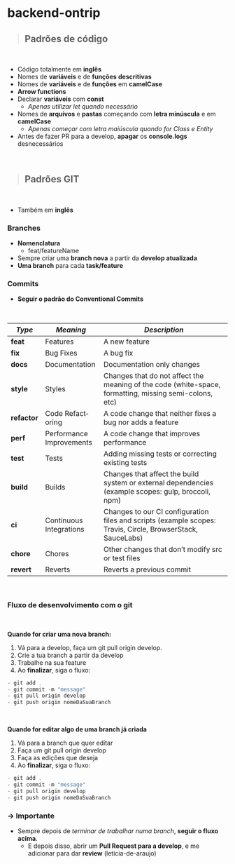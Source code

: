 # backend-ontrip

> ## Padrões de código

<br>

- Código totalmente em **inglês**
- Nomes de **variáveis** e de **funções** **descritivas**
- Nomes de **variáveis** e de **funções** em **camelCase**
- **Arrow functions**
- Declarar **variáveis** com **const**
  - _Apenas utilizar let quando necessário_
- Nomes de **arquivos** e **pastas** começando com **letra minúscula** e em **camelCase**
  - _Apenas começar com letra maiúscula quando for Class e Entity_
- Antes de fazer PR para a develop, **apagar** os **console.logs** desnecessários

<br>

> ## Padrões GIT

<br>

- Também em **inglês**

### Branches

- **Nomenclatura**
  - feat/featureName
- Sempre criar uma **branch nova** a partir da **develop atualizada**
- **Uma branch** para cada **task/feature**

### Commits

- **Seguir o padrão do Conventional Commits**

 <br>

| _Type_       | _Meaning_                  | _Description_                                                                                                 |
| ------------ | -------------------------- | ------------------------------------------------------------------------------------------------------------- |
| **feat**     | Features                   | A new feature                                                                                                 |
| **fix**      | Bug Fixes                  | A bug fix                                                                                                     |
| **docs**     | Docume­ntation             | Docume­ntation only changes                                                                                   |
| **style**    | Styles                     | Changes that do not affect the meaning of the code (white­-space, format­ting, missing semi-c­olons, etc)     |
| **refactor** | Code Refact­oring          | A code change that neither fixes a bug nor adds a feature                                                     |
| **perf**     | Perfor­mance Improv­ements | A code change that improves perfor­mance                                                                      |
| **test**     | Tests                      | Adding missing tests or correcting existing tests                                                             |
| **build**    | Builds                     | Changes that affect the build system or external depend­encies (example scopes: gulp, broccoli, npm)          |
| **ci**       | Continuous Integr­ations   | Changes to our CI config­uration files and scripts (example scopes: Travis, Circle, Browse­rStack, SauceLabs) |
| **chore**    | Chores                     | Other changes that don’t modify src or test files                                                             |
| **revert**   | Reverts                    | Reverts a previous commit                                                                                     |

<br>

### Fluxo de desenvolvimento com o git

<br>

**Quando for criar uma nova branch:**

1. Vá para a develop, faça um git pull origin develop.
2. Crie a tua branch a partir da develop
3. Trabalhe na sua feature
4. Ao **finalizar**, siga o fluxo:

```javascript
- git add .
- git commit -m "message"
- git pull origin develop
- git push origin nomeDaSuaBranch
```

  <br>

**Quando for editar algo de uma branch já criada**

1. Vá para a branch que quer editar
2. Faça um git pull origin develop
3. Faça as edições que deseja
4. Ao **finalizar**, siga o fluxo:

```javascript
- git add .
- git commit -m "message"
- git pull origin develop
- git push origin nomeDaSuaBranch
```

### **-> Importante**

- Sempre depois de _terminar de trabalhar numa branch_, **seguir o fluxo acima**.
  - E depois disso, abrir um **Pull Request para a develop**, e me adicionar para dar **review** (leticia-de-araujo)
